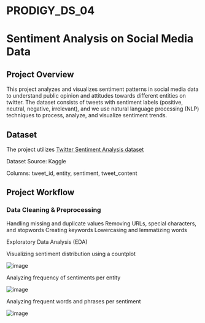 # PRODIGY_DS_04

# Sentiment Analysis on Social Media Data

## Project Overview

This project analyzes and visualizes sentiment patterns in social media data to understand public opinion and attitudes towards different entities on twitter. The dataset consists of tweets with sentiment labels (positive, neutral, negative, irrelevant), and we use natural language processing (NLP) techniques to process, analyze, and visualize sentiment trends.

## Dataset

The project utilizes [Twitter Sentiment Analysis dataset](https://www.kaggle.com/datasets/jp797498e/twitter-entity-sentiment-analysis)

Dataset Source: Kaggle

Columns: tweet_id, entity, sentiment, tweet_content

## Project Workflow

### Data Cleaning & Preprocessing

Handling missing and duplicate values
Removing URLs, special characters, and stopwords
Creating keywords
Lowercasing and lemmatizing words

Exploratory Data Analysis (EDA)

Visualizing sentiment distribution using a countplot

![image](https://github.com/user-attachments/assets/012a198e-315c-4dfc-9719-2e1c6577a6de)

Analyzing frequency of sentiments per entity

![image](https://github.com/user-attachments/assets/dc97549f-6c9b-4096-bd7c-93b2cddddb66)

Analyzing frequent words and phrases per sentiment

![image](https://github.com/user-attachments/assets/641c6e9a-6ae0-4d02-95e0-c921044137ea)


